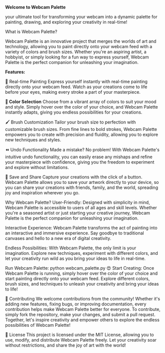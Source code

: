 **Welcome to Webcam Palette**

your ultimate tool for transforming your webcam into a dynamic palette for painting, drawing, and exploring your creativity in real-time!

What is Webcam Palette?

Webcam Palette is an innovative project that merges the worlds of art and technology, allowing you to paint directly onto your webcam feed with a variety of colors and brush sizes. Whether you're an aspiring artist, a hobbyist, or simply looking for a fun way to express yourself, Webcam Palette is the perfect companion for unleashing your imagination.

**Features:**

🎨 Real-time Painting
Express yourself instantly with real-time painting directly onto your webcam feed. Watch as your creations come to life before your eyes, making every stroke a part of your masterpiece.

**🌈 Color Selection**
Choose from a vibrant array of colors to suit your mood and style. Simply hover over the color of your choice, and Webcam Palette instantly adapts, giving you endless possibilities for your creations.

🖌️ Brush Customization
Tailor your brush size to perfection with customizable brush sizes. From fine lines to bold strokes, Webcam Palette empowers you to create with precision and fluidity, allowing you to explore new techniques and styles.

⏪ Undo Functionality
Made a mistake? No problem! With Webcam Palette's intuitive undo functionality, you can easily erase any mishaps and refine your masterpiece with confidence, giving you the freedom to experiment and explore without limitations.

💾 Save and Share
Capture your creations with the click of a button. Webcam Palette allows you to save your artwork directly to your device, so you can share your creations with friends, family, and the world, spreading joy and inspiration wherever you go.

Why Webcam Palette?
User-Friendly: Designed with simplicity in mind, Webcam Palette is accessible to users of all ages and skill levels. Whether you're a seasoned artist or just starting your creative journey, Webcam Palette is the perfect companion for unleashing your imagination.

Interactive Experience: Webcam Palette transforms the act of painting into an interactive and immersive experience. Say goodbye to traditional canvases and hello to a new era of digital creativity.

Endless Possibilities: With Webcam Palette, the only limit is your imagination. Explore new techniques, experiment with different colors, and let your creativity run wild as you bring your ideas to life in real-time.

Run Webcam Palette:
python webcam_palette.py
😍 Start Creating:
Once Webcam Palette is running, simply hover over the color of your choice and start painting directly onto your webcam feed. Explore different colors, brush sizes, and techniques to unleash your creativity and bring your ideas to life!

🌟 Contributing
We welcome contributions from the community! Whether it's adding new features, fixing bugs, or improving documentation, every contribution helps make Webcam Palette better for everyone. To contribute, simply fork the repository, make your changes, and submit a pull request. Together, let's inspire creativity and empower others to explore the endless possibilities of Webcam Palette!

📄 License
This project is licensed under the MIT License, allowing you to use, modify, and distribute Webcam Palette freely. Let your creativity soar without restrictions, and share the joy of art with the world!
